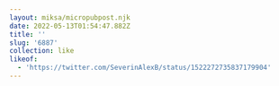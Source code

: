 ```yaml
---
layout: miksa/micropubpost.njk
date: 2022-05-13T01:54:47.882Z
title: ''
slug: '6887'
collection: like
likeof:
  - 'https://twitter.com/SeverinAlexB/status/1522272735837179904'
---
```


